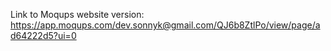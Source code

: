 Link to Moqups website version: https://app.moqups.com/dev.sonnyk@gmail.com/QJ6b8ZtlPo/view/page/ad64222d5?ui=0
